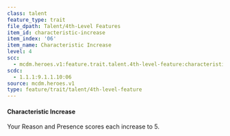 ```yaml
---
class: talent
feature_type: trait
file_dpath: Talent/4th-Level Features
item_id: characteristic-increase
item_index: '06'
item_name: Characteristic Increase
level: 4
scc:
  - mcdm.heroes.v1:feature.trait.talent.4th-level-feature:characteristic-increase
scdc:
  - 1.1.1:9.1.1.10:06
source: mcdm.heroes.v1
type: feature/trait/talent/4th-level-feature
---
```


#### Characteristic Increase

Your Reason and Presence scores each increase to 5.
